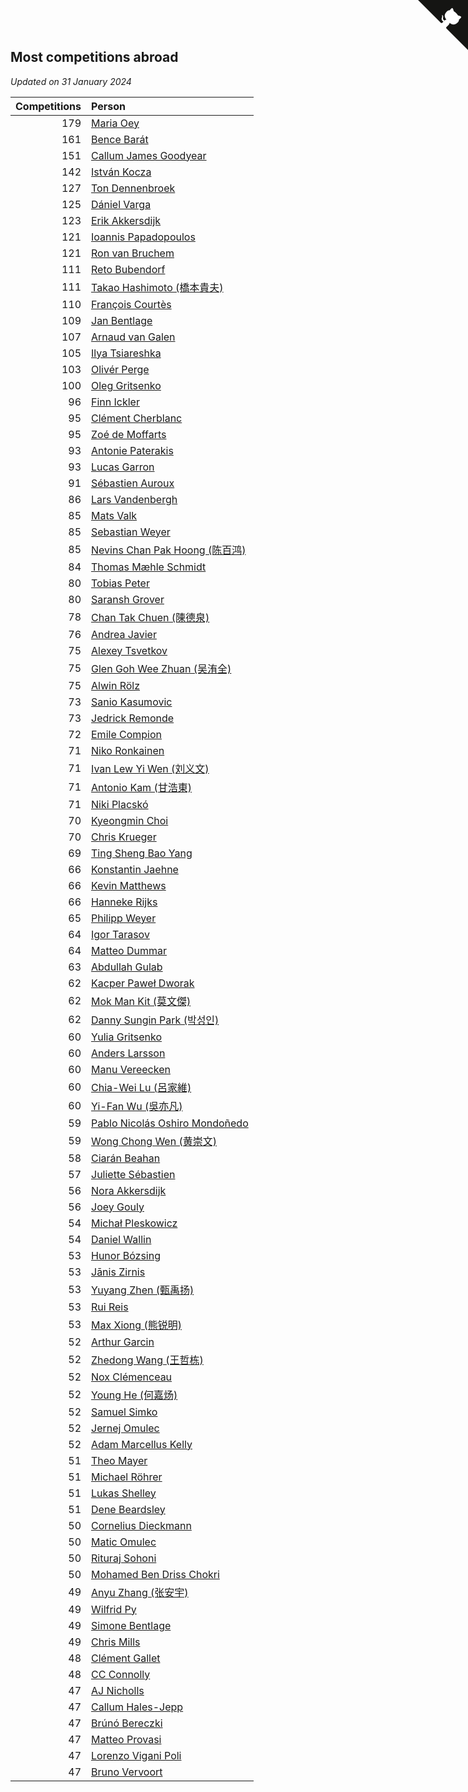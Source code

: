 ## Most competitions abroad

*Updated on 31 January 2024*

| Competitions | Person |
| ---: | :--- |
| 179 | [Maria Oey](https://www.worldcubeassociation.org/persons/2007OEYM01) |
| 161 | [Bence Barát](https://www.worldcubeassociation.org/persons/2008BARA01) |
| 151 | [Callum James Goodyear](https://www.worldcubeassociation.org/persons/2012GOOD02) |
| 142 | [István Kocza](https://www.worldcubeassociation.org/persons/2005KOCZ01) |
| 127 | [Ton Dennenbroek](https://www.worldcubeassociation.org/persons/2003DENN01) |
| 125 | [Dániel Varga](https://www.worldcubeassociation.org/persons/2008VARG01) |
| 123 | [Erik Akkersdijk](https://www.worldcubeassociation.org/persons/2005AKKE01) |
| 121 | [Ioannis Papadopoulos](https://www.worldcubeassociation.org/persons/2013PAPA01) |
| 121 | [Ron van Bruchem](https://www.worldcubeassociation.org/persons/2003BRUC01) |
| 111 | [Reto Bubendorf](https://www.worldcubeassociation.org/persons/2012BUBE01) |
| 111 | [Takao Hashimoto (橋本貴夫)](https://www.worldcubeassociation.org/persons/2007HASH01) |
| 110 | [François Courtès](https://www.worldcubeassociation.org/persons/2008COUR01) |
| 109 | [Jan Bentlage](https://www.worldcubeassociation.org/persons/2010BENT01) |
| 107 | [Arnaud van Galen](https://www.worldcubeassociation.org/persons/2006GALE01) |
| 105 | [Ilya Tsiareshka](https://www.worldcubeassociation.org/persons/2012TERE01) |
| 103 | [Olivér Perge](https://www.worldcubeassociation.org/persons/2007PERG01) |
| 100 | [Oleg Gritsenko](https://www.worldcubeassociation.org/persons/2011GRIT01) |
| 96 | [Finn Ickler](https://www.worldcubeassociation.org/persons/2012ICKL01) |
| 95 | [Clément Cherblanc](https://www.worldcubeassociation.org/persons/2014CHER05) |
| 95 | [Zoé de Moffarts](https://www.worldcubeassociation.org/persons/2010MOFF02) |
| 93 | [Antonie Paterakis](https://www.worldcubeassociation.org/persons/2012PATE01) |
| 93 | [Lucas Garron](https://www.worldcubeassociation.org/persons/2006GARR01) |
| 91 | [Sébastien Auroux](https://www.worldcubeassociation.org/persons/2008AURO01) |
| 86 | [Lars Vandenbergh](https://www.worldcubeassociation.org/persons/2003VAND01) |
| 85 | [Mats Valk](https://www.worldcubeassociation.org/persons/2007VALK01) |
| 85 | [Sebastian Weyer](https://www.worldcubeassociation.org/persons/2010WEYE02) |
| 85 | [Nevins Chan Pak Hoong (陈百鸿)](https://www.worldcubeassociation.org/persons/2010CHAN20) |
| 84 | [Thomas Mæhle Schmidt](https://www.worldcubeassociation.org/persons/2013SCHM02) |
| 80 | [Tobias Peter](https://www.worldcubeassociation.org/persons/2014PETE03) |
| 80 | [Saransh Grover](https://www.worldcubeassociation.org/persons/2014GROV01) |
| 78 | [Chan Tak Chuen (陳德泉)](https://www.worldcubeassociation.org/persons/2007CHUE01) |
| 76 | [Andrea Javier](https://www.worldcubeassociation.org/persons/2010JAVI01) |
| 75 | [Alexey Tsvetkov](https://www.worldcubeassociation.org/persons/2017TSVE02) |
| 75 | [Glen Goh Wee Zhuan (吴洧全)](https://www.worldcubeassociation.org/persons/2015ZHUA01) |
| 75 | [Alwin Rölz](https://www.worldcubeassociation.org/persons/2016ROLZ01) |
| 73 | [Sanio Kasumovic](https://www.worldcubeassociation.org/persons/2009KASU01) |
| 73 | [Jedrick Remonde](https://www.worldcubeassociation.org/persons/2008REMO01) |
| 72 | [Emile Compion](https://www.worldcubeassociation.org/persons/2007COMP01) |
| 71 | [Niko Ronkainen](https://www.worldcubeassociation.org/persons/2010RONK01) |
| 71 | [Ivan Lew Yi Wen (刘义文)](https://www.worldcubeassociation.org/persons/2012WENI01) |
| 71 | [Antonio Kam (甘浩東)](https://www.worldcubeassociation.org/persons/2017TUNG13) |
| 71 | [Niki Placskó](https://www.worldcubeassociation.org/persons/2008PLAC01) |
| 70 | [Kyeongmin Choi](https://www.worldcubeassociation.org/persons/2017CHOI07) |
| 70 | [Chris Krueger](https://www.worldcubeassociation.org/persons/2006KRUE01) |
| 69 | [Ting Sheng Bao Yang](https://www.worldcubeassociation.org/persons/2008BAOY01) |
| 66 | [Konstantin Jaehne](https://www.worldcubeassociation.org/persons/2015JAEH01) |
| 66 | [Kevin Matthews](https://www.worldcubeassociation.org/persons/2010MATT02) |
| 66 | [Hanneke Rijks](https://www.worldcubeassociation.org/persons/2008RIJK01) |
| 65 | [Philipp Weyer](https://www.worldcubeassociation.org/persons/2010WEYE01) |
| 64 | [Igor Tarasov](https://www.worldcubeassociation.org/persons/2016TARA04) |
| 64 | [Matteo Dummar](https://www.worldcubeassociation.org/persons/2017DUMM01) |
| 63 | [Abdullah Gulab](https://www.worldcubeassociation.org/persons/2014GULA02) |
| 62 | [Kacper Paweł Dworak](https://www.worldcubeassociation.org/persons/2020DWOR01) |
| 62 | [Mok Man Kit (莫文傑)](https://www.worldcubeassociation.org/persons/2009KITM01) |
| 62 | [Danny Sungin Park (박성인)](https://www.worldcubeassociation.org/persons/2015PARK13) |
| 60 | [Yulia Gritsenko](https://www.worldcubeassociation.org/persons/2012SIDO01) |
| 60 | [Anders Larsson](https://www.worldcubeassociation.org/persons/2003LARS01) |
| 60 | [Manu Vereecken](https://www.worldcubeassociation.org/persons/2010VERE01) |
| 60 | [Chia-Wei Lu (呂家維)](https://www.worldcubeassociation.org/persons/2007LUCH01) |
| 60 | [Yi-Fan Wu (吳亦凡)](https://www.worldcubeassociation.org/persons/2010WUIF01) |
| 59 | [Pablo Nicolás Oshiro Mondoñedo](https://www.worldcubeassociation.org/persons/2010MOND01) |
| 59 | [Wong Chong Wen (黄崇文)](https://www.worldcubeassociation.org/persons/2014WENW01) |
| 58 | [Ciarán Beahan](https://www.worldcubeassociation.org/persons/2012BEAH01) |
| 57 | [Juliette Sébastien](https://www.worldcubeassociation.org/persons/2014SEBA01) |
| 56 | [Nora Akkersdijk](https://www.worldcubeassociation.org/persons/2009CHRI03) |
| 56 | [Joey Gouly](https://www.worldcubeassociation.org/persons/2007GOUL01) |
| 54 | [Michał Pleskowicz](https://www.worldcubeassociation.org/persons/2009PLES01) |
| 54 | [Daniel Wallin](https://www.worldcubeassociation.org/persons/2013WALL03) |
| 53 | [Hunor Bózsing](https://www.worldcubeassociation.org/persons/2009BOZS01) |
| 53 | [Jānis Zirnis](https://www.worldcubeassociation.org/persons/2013ZIRN01) |
| 53 | [Yuyang Zhen (甄禹扬)](https://www.worldcubeassociation.org/persons/2013ZHEN11) |
| 53 | [Rui Reis](https://www.worldcubeassociation.org/persons/2015REIS02) |
| 53 | [Max Xiong (熊锐明)](https://www.worldcubeassociation.org/persons/2015XION03) |
| 52 | [Arthur Garcin](https://www.worldcubeassociation.org/persons/2014GARC27) |
| 52 | [Zhedong Wang (王哲栋)](https://www.worldcubeassociation.org/persons/2015WANG83) |
| 52 | [Nox Clémenceau](https://www.worldcubeassociation.org/persons/2015CLEM03) |
| 52 | [Young He (何嘉炀)](https://www.worldcubeassociation.org/persons/2014HEYO01) |
| 52 | [Samuel Simko](https://www.worldcubeassociation.org/persons/2016SIMK01) |
| 52 | [Jernej Omulec](https://www.worldcubeassociation.org/persons/2010OMUL01) |
| 52 | [Adam Marcellus Kelly](https://www.worldcubeassociation.org/persons/2016KELL10) |
| 51 | [Theo Mayer](https://www.worldcubeassociation.org/persons/2012MAYE01) |
| 51 | [Michael Röhrer](https://www.worldcubeassociation.org/persons/2009ROHR01) |
| 51 | [Lukas Shelley](https://www.worldcubeassociation.org/persons/2016SHEL03) |
| 51 | [Dene Beardsley](https://www.worldcubeassociation.org/persons/2009BEAR01) |
| 50 | [Cornelius Dieckmann](https://www.worldcubeassociation.org/persons/2009DIEC01) |
| 50 | [Matic Omulec](https://www.worldcubeassociation.org/persons/2010OMUL02) |
| 50 | [Rituraj Sohoni](https://www.worldcubeassociation.org/persons/2012SOHO01) |
| 50 | [Mohamed Ben Driss Chokri](https://www.worldcubeassociation.org/persons/2015CHOK01) |
| 49 | [Anyu Zhang (张安宇)](https://www.worldcubeassociation.org/persons/2012ZHAN08) |
| 49 | [Wilfrid Py](https://www.worldcubeassociation.org/persons/2016PYWI01) |
| 49 | [Simone Bentlage](https://www.worldcubeassociation.org/persons/2014OHLE01) |
| 49 | [Chris Mills](https://www.worldcubeassociation.org/persons/2014MILL04) |
| 48 | [Clément Gallet](https://www.worldcubeassociation.org/persons/2004GALL02) |
| 48 | [CC Connolly](https://www.worldcubeassociation.org/persons/2017CONN04) |
| 47 | [AJ Nicholls](https://www.worldcubeassociation.org/persons/2015NICH04) |
| 47 | [Callum Hales-Jepp](https://www.worldcubeassociation.org/persons/2012HALE01) |
| 47 | [Brúnó Bereczki](https://www.worldcubeassociation.org/persons/2008BERE01) |
| 47 | [Matteo Provasi](https://www.worldcubeassociation.org/persons/2009PROV01) |
| 47 | [Lorenzo Vigani Poli](https://www.worldcubeassociation.org/persons/2007POLI01) |
| 47 | [Bruno Vervoort](https://www.worldcubeassociation.org/persons/2011VERV01) |


<a href="https://github.com/jonatanklosko/wca_statistics" class="github-corner" aria-label="View source on Github"><svg width="80" height="80" viewBox="0 0 250 250" style="fill:#151513; color:#fff; position: absolute; top: 0; border: 0; right: 0;" aria-hidden="true"><path d="M0,0 L115,115 L130,115 L142,142 L250,250 L250,0 Z"></path><path d="M128.3,109.0 C113.8,99.7 119.0,89.6 119.0,89.6 C122.0,82.7 120.5,78.6 120.5,78.6 C119.2,72.0 123.4,76.3 123.4,76.3 C127.3,80.9 125.5,87.3 125.5,87.3 C122.9,97.6 130.6,101.9 134.4,103.2" fill="currentColor" style="transform-origin: 130px 106px;" class="octo-arm"></path><path d="M115.0,115.0 C114.9,115.1 118.7,116.5 119.8,115.4 L133.7,101.6 C136.9,99.2 139.9,98.4 142.2,98.6 C133.8,88.0 127.5,74.4 143.8,58.0 C148.5,53.4 154.0,51.2 159.7,51.0 C160.3,49.4 163.2,43.6 171.4,40.1 C171.4,40.1 176.1,42.5 178.8,56.2 C183.1,58.6 187.2,61.8 190.9,65.4 C194.5,69.0 197.7,73.2 200.1,77.6 C213.8,80.2 216.3,84.9 216.3,84.9 C212.7,93.1 206.9,96.0 205.4,96.6 C205.1,102.4 203.0,107.8 198.3,112.5 C181.9,128.9 168.3,122.5 157.7,114.1 C157.9,116.9 156.7,120.9 152.7,124.9 L141.0,136.5 C139.8,137.7 141.6,141.9 141.8,141.8 Z" fill="currentColor" class="octo-body"></path></svg></a><style>.github-corner:hover .octo-arm{animation:octocat-wave 560ms ease-in-out}@keyframes octocat-wave{0%,100%{transform:rotate(0)}20%,60%{transform:rotate(-25deg)}40%,80%{transform:rotate(10deg)}}@media (max-width:500px){.github-corner:hover .octo-arm{animation:none}.github-corner .octo-arm{animation:octocat-wave 560ms ease-in-out}}</style>
